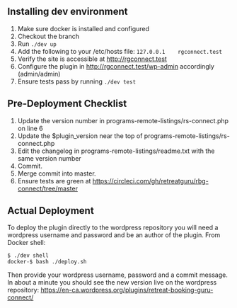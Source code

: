 ## Installing dev environment
1. Make sure docker is installed and configured
1. Checkout the branch
1. Run ``./dev up``
1. Add the following to your /etc/hosts file:
    ``127.0.0.1    rgconnect.test``
1. Verify the site is accessible at http://rgconnect.test
1. Configure the plugin in http://rgconnect.test/wp-admin accordingly (admin/admin)
1. Ensure tests pass by running `./dev test`

## Pre-Deployment Checklist ##

1. Update the version number in programs-remote-listings/rs-connect.php on line 6
1. Update the $plugin_version near the top of programs-remote-listings/rs-connect.php
1. Edit the changelog in programs-remote-listings/readme.txt with the same version number
1. Commit.
1. Merge commit into master.
1. Ensure tests are green at https://circleci.com/gh/retreatguru/rbg-connect/tree/master

## Actual Deployment ##

To deploy the plugin directly to the wordpress repository you will need a wordpress username and password and be an author of the plugin. From Docker shell:

    $ ./dev shell
    docker-$ bash ./deploy.sh
    
Then provide your wordpress username, password and a commit message. 
In about a minute you should see the new version live on the wordpress repository:
https://en-ca.wordpress.org/plugins/retreat-booking-guru-connect/
